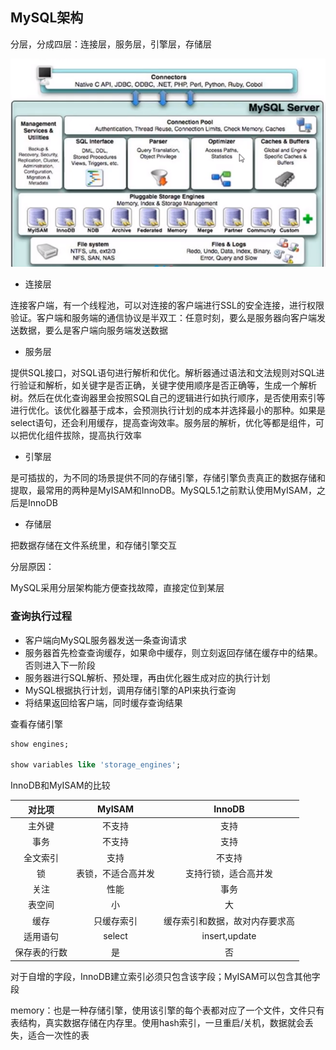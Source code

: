 ## MySQL架构

分层，分成四层：连接层，服务层，引擎层，存储层

![](https://github.com/f-zhuo/MySQL/raw/master/pictures/MySQL.png)

- 连接层

连接客户端，有一个线程池，可以对连接的客户端进行SSL的安全连接，进行权限验证。客户端和服务端的通信协议是半双工：任意时刻，要么是服务器向客户端发送数据，要么是客户端向服务端发送数据

- 服务层

提供SQL接口，对SQL语句进行解析和优化。解析器通过语法和文法规则对SQL进行验证和解析，如关键字是否正确，关键字使用顺序是否正确等，生成一个解析树。然后在优化查询器里会按照SQL自己的逻辑进行如执行顺序，是否使用索引等进行优化。该优化器基于成本，会预测执行计划的成本并选择最小的那种。如果是select语句，还会利用缓存，提高查询效率。服务层的解析，优化等都是组件，可以把优化组件拔除，提高执行效率

- 引擎层

是可插拔的，为不同的场景提供不同的存储引擎，存储引擎负责真正的数据存储和提取，最常用的两种是MyISAM和InnoDB。MySQL5.1之前默认使用MyISAM，之后是InnoDB

- 存储层

把数据存储在文件系统里，和存储引擎交互

分层原因：

MySQL采用分层架构能方便查找故障，直接定位到某层

### 查询执行过程

* 客户端向MySQL服务器发送一条查询请求
* 服务器首先检查查询缓存，如果命中缓存，则立刻返回存储在缓存中的结果。否则进入下一阶段
* 服务器进行SQL解析、预处理，再由优化器生成对应的执行计划
* MySQL根据执行计划，调用存储引擎的API来执行查询
* 将结果返回给客户端，同时缓存查询结果

查看存储引擎

```sql
show engines;

show variables like 'storage_engines';
```

InnoDB和MyISAM的比较

|    对比项    |       MyISAM       |             InnoDB             |
| :----------: | :----------------: | :----------------------------: |
|    主外键    |       不支持       |              支持              |
|     事务     |       不支持       |              支持              |
|   全文索引   |        支持        |             不支持             |
|      锁      | 表锁，不适合高并发 |      支持行锁，适合高并发      |
|     关注     |        性能        |              事务              |
|    表空间    |         小         |               大               |
|     缓存     |     只缓存索引     | 缓存索引和数据，故对内存要求高 |
|   适用语句   |       select       |         insert,update          |
| 保存表的行数 |         是         |               否               |

对于自增的字段，InnoDB建立索引必须只包含该字段；MyISAM可以包含其他字段

memory：也是一种存储引擎，使用该引擎的每个表都对应了一个文件，文件只有表结构，真实数据存储在内存里。使用hash索引，一旦重启/关机，数据就会丢失，适合一次性的表

